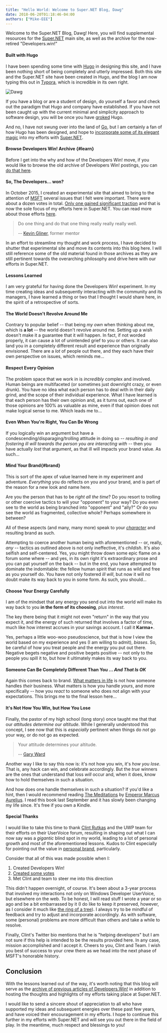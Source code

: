 ```yaml
---
title: "Hello World: Welcome to Super.NET Blog, Dawg"
date: 2018-06-20T01:18:46-04:00
authors: ["Mike-EEE"]
---
```


Welcome to the Super.NET Blog, Dawg!  Here, you will find supplemental resources for the [Super.NET](https://superdotnet.run/) main site, as well as the archive for the now-retired "Developers.win!"

#### Built with Hugo

I have been spending some time with [Hugo](https://gohugo.io) in designing this site, and I have been nothing short of being completely and utterly impressed.  Both this site and the Super.NET site have been created in Hugo, and the blog I am now typing this out in [Typora](https://typora.io/), which is incredible in its own right.

![Dawg](/images/Dawg.jpg)

If you have a blog or are a student of design, do yourself a favor and check out the paradigm that Hugo and company have established.  If you have not been caught up with the current minimal and simplicity approach to software design, you will be once you have [groked](https://en.wikipedia.org/wiki/Grok) Hugo.

And no, I have not swung over into the land of [Go](https://golang.org/), but I am certainly a fan of how Hugo has been designed, and hope to [incorporate some of its elegant magic](https://en.wikipedia.org/wiki/Ren%C3%A9_Girard#Mimetic_desire) into my efforts with [Super.NET](https://github.com/SuperDotNet/Super.NET).

#### Browse Developers Win! Archive {#learn}

Before I get into the why and how of the Developers Win! move, if you would like to browse the old archive of Developers Win! postings, you can [do that here](/categories/developers-win/).

#### So, The Developers... won?

In October 2015, I created an experimental site that aimed to bring to the attention of [MSFT](/2018/06/msft-vs-ms/) several issues that I felt were important.  There were about a dozen votes in total.  [Only one gained significant traction](https://visualstudio.uservoice.com/forums/121579-visual-studio-ide/suggestions/10027638-create-a-ubiquitous-net-client-application-develo) and that is now the sole focus of my efforts here in Super.NET.  You can read more about those efforts [here](https://superdotnet.run).

> Do one thing and do that one thing really really really well.
>
> -- [Kevin Gliner](http://www.kevingliner.com/), former mentor

In an effort to streamline my thought and work process, I have decided to shutter that experimental site and move its contents into this blog here.  I will still reference some of the old material found in those archives as they are still pertinent towards the overarching philosophy and drive here with our efforts in Super.NET.

#### Lessons Learned

I am very grateful for having done the Developers Win! experiment.  In my time creating ideas and subsequently interacting with the community and its managers, I have learned a thing or two that I thought I would share here, in the spirit of a retrospective of sorts.

#### The World Doesn't Revolve Around Me

Contrary to popular belief -- that being *my own* when thinking about me, which is **a lot** -- the world doesn't revolve around me.  Setting up a wish doesn't make it a guarantee that it will happen.  In fact, if not worded properly, it can cause a lot of unintended grief to you or others.  It can also land you in a completely different result and experience than originally envisioned.  There are a *lot* of people out there, and they each have their own perspective on issues, which reminds me...

#### Respect Every Opinion

The problem space that we work in is _incredibly_ complex and involved.  Human beings are multifaceted (or sometimes just downright crazy, or even drunk).  You have no idea what each person has to deal with in their daily grind, and the scope of their individual experience.  What I have learned is that each person has their own opinion and, as it turns out, each one of those opinions are 100% as valuable as mine, even if that opinion does not make logical sense to me.  Which leads me to...

#### Even When You're Right, You Can Be Wrong

If you logically win an argument but have a condescending/disparaging/trolling attitude in doing so -- *resulting in and fostering ill will towards the person you are interacting with* -- then you have actually *lost* that argument, as that ill will impacts your brand value.  As such...

#### Mind Your Brand{#brand}

This is sort of the apex of value learned here in my experiment and adventure.  *Everything* you do reflects on you and your brand, and is part of the reason for a new look and name here.  

Are you the person that has to be *right all the time*?  Do you resort to trolling or other coercive tactics to will your "opponent" to your way?  Do you even see to the world as being branched into "opponent" and "ally?"  Or do you see the world as fragmented, collective whole?  Perhaps somewhere in between?

All of these aspects (and many, many more) speak to your *[character](https://youtu.be/YgxACD-rL5c)* and resulting brand as such.

Attempting to coerce another human being with aforementioned -- or, really, *any* -- tactics as outlined above is not only ineffective, it's *childish*.  It's also selfish and self-centered.  Yes, you might throw down some epic flame on a forum some where -- and yes, in its own right it's extraordinary prose and you can pat yourself on the back -- but in the end, you have attempted to dominate the indomitable: the fellow human spirit that runs as wild and free as you yourself do.  You have not only fostered *ill will*, but now it will no doubt make its way back to you in some form.  As such, you should...

#### Choose Your Energy Carefully

I am of the mindset that any energy you send out into the world will make its way back to you **in the form of its choosing**, *plus interest*.  

The key there being that it might not even "return" in the way that you expect it, and the energy of such returned that involves a factor of time, much like how interest accrues in your savings account.  I call it **Karma+**.  

Yes, perhaps a little woo-woo pseudoscience, but that is how I view the world based on my experience and yes (I am willing to admit), *biases*.  So, be careful of how you treat people and the energy you put out there.  Negative begets negative and positive begets positive -- not only to the people you spill it to, but how it ultimately makes its way back to you.

#### Someone Can Be Completely Different Than You ... *And That Is OK*

Again this comes back to brand.  [What matters in life](https://youtu.be/Oo9buo9Mtos) is not how someone handles *their* business.  What matters is how you handle *yours*, and more specifically -- how you *react* to someone who does not align with your expectations.  This brings me to the final lesson here...

#### It's Not How You Win, but How You Lose

Finally, the pastor of my high school (long story) once taught me that that our _attitudes determine our altitude_.  While I generally understood this concept, I see now that this is *especially* pertinent when things do _not_ go your way, or do not go as expected.  

> Your attitude determines your altitude.
>
> -- [Gary Ward](http://a.co/5DkMaLu)

Another way I like to say this now is: it's not how you win, it's *how you lose*.  That is, any hack can win, and celebrate accordingly.  But the _true_ winners are the ones that understand that loss _will_ occur and, when it does, know how to hold themselves in such a situation.

And how does one handle themselves in such a situation?  If you'd like a hint, then I would recommend reading [The Meditations](http://a.co/cTnzzhM) by [Emperor Marcus Aurelius](https://www.facebook.com/MarcusAureliusEmperor/).  I read this book last September and it has slowly been changing my life since.  It's free if you own a Kindle.

#### Special Thanks

I would like to take this time to thank [Clint Rutkas](https://twitter.com/ClintRutkas) and the UWP team for their efforts on their UserVoice forum, resulting in shaping out what I can now say was a *gigantic* blind spot in my world, leading to a lot of personal growth and most of the aforementioned lessons.  Kudos to Clint especially for pointing out the value in [personal brand](#brand), particularly.  

Consider that all of this was made possible when I:

1. Created Developers Win!
2. [Created some votes](https://wpdev.uservoice.com/)
3. Met Clint and team to steer me into this direction

This didn't happen overnight, of course.  It's been about a 3-year process that involved my interactions not only on Windows Developer UserVoice, but elsewhere on the web.  To be honest, I will read stuff I wrote a year or so ago and be a bit embarrassed by it (I do like to keep it preserved, however, as I consider it much like [the ring of a tree](https://en.wikipedia.org/wiki/Dendrochronology)).  I always try to be mindful of feedback and try to adjust and incorporate accordingly.  As with software, some (personal) problems are more difficult than others and take a while to resolve.

Finally, Clint's Twitter bio mentions that he is "helping developers" but I am not sure if this help is intended to be the results provided here.  In any case, mission accomplished and I accept it.  Cheers to you, Clint and Team.  I wish you best of success to your crew there as we head into the next  phase of MSFT's honorable history.

## Conclusion

With the lessons learned out of the way, it's worth noting that this blog will serve as the [archive of previous articles of Developers.Win!](/categories/developers-win/) in addition to hosting the thoughts and highlights of my efforts taking place at Super.NET.  

I would like to send a sincere shout of appreciation to all who have supported my ideas and subsequent energies over these past few years, and have voiced their encouragement in my efforts.  I hope to continue this further in my efforts with Super.NET and will see you out there in the field of play.  In the meantime, much respect and blessings to you!